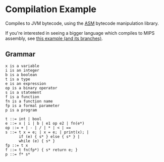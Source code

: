 # Compilation Example #

Compiles to JVM bytecode, using the [ASM](https://asm.ow2.io/) bytecode manipulation library.

If you're interested in seeing a bigger language which compiles to MIPS assembly, see [this example (and its branches)](https://github.com/csun-comp430-s19/codegen-expressions-example).

## Grammar ##

```
x is a variable
i is an integer
b is a boolean
t is a type
e is an expression
op is a binary operator
s is a statement
f is a function
fn is a function name
fp is a formal parameter
p is a program

t ::= int | bool
e ::= x | i | b | e1 op e2 | fn(e*)
op ::= + | - | / | * | < | ==
s ::= t x = e; | x = e; | print(x); |
      if (e) { s* } else { s* } |
      while (e) { s* }
fp ::= t x
f ::= t fn(fp*) { s* return e; }
p ::= f* s*
```
